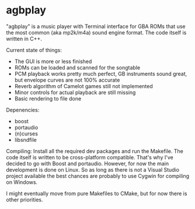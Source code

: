 # agbplay
"agbplay" is a music player with Terminal interface for GBA ROMs that use the most common (aka mp2k/m4a) sound engine format.
The code itself is written in C++.

Current state of things:
- The GUI is more or less finished
- ROMs can be loaded and scanned for the songtable
- PCM playback works pretty much perfect, GB instruments sound great, but envelope curves are not 100% accurate
- Reverb algorithm of Camelot games still not implemented
- Minor controls for actual playback are still missing
- Basic rendering to file done

Depenencies:
- boost
- portaudio
- (n)curses
- libsndfile

Compiling:
Install all the required dev packages and run the Makefile.
The code itself is written to be cross-platform compatible. That's why I've decided to go with Boost and portaudio.
However, for now the main development is done on Linux. So as long as there is not a Visual Studio project available the best chances are probably to use Cygwin for compiling on Windows.

I might eventually move from pure Makefiles to CMake, but for now there is other priorities.
